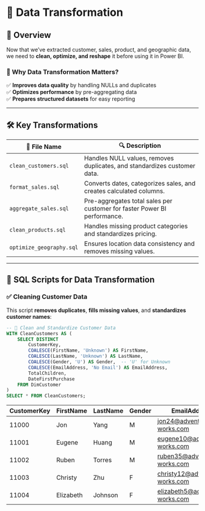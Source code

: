 
# 📂 Data Transformation  

## 📌 Overview  
Now that we’ve extracted customer, sales, product, and geographic data, we need to **clean, optimize, and reshape** it before using it in Power BI.  

### **🔹 Why Data Transformation Matters?**  
✅ **Improves data quality** by handling NULLs and duplicates  
✅ **Optimizes performance** by pre-aggregating data  
✅ **Prepares structured datasets** for easy reporting  

---

## 🛠️ Key Transformations  

| 📄 File Name                 | 🔍 Description  |
|-----------------------------|------------------------------------------------|
| `clean_customers.sql`        | Handles NULL values, removes duplicates, and standardizes customer data. |
| `format_sales.sql`           | Converts dates, categorizes sales, and creates calculated columns. |
| `aggregate_sales.sql`        | Pre-aggregates total sales per customer for faster Power BI performance. |
| `clean_products.sql`         | Handles missing product categories and standardizes pricing. |
| `optimize_geography.sql`     | Ensures location data consistency and removes missing values. |

---

## **🔹 SQL Scripts for Data Transformation**  

### **✅ Cleaning Customer Data**  
This script **removes duplicates**, **fills missing values**, and **standardizes customer names**:  

```sql
-- 📌 Clean and Standardize Customer Data  
WITH CleanCustomers AS (
    SELECT DISTINCT 
        CustomerKey, 
        COALESCE(FirstName, 'Unknown') AS FirstName,
        COALESCE(LastName, 'Unknown') AS LastName,
        COALESCE(Gender, 'U') AS Gender,  -- 'U' for Unknown
        COALESCE(EmailAddress, 'No Email') AS EmailAddress,
        TotalChildren,
        DateFirstPurchase
    FROM DimCustomer
)
SELECT * FROM CleanCustomers;
```

| CustomerKey | FirstName | LastName | Gender | EmailAddress                   | TotalChildren | DateFirstPurchase |
|-------------|-----------|----------|--------|--------------------------------|---------------|-------------------|
| 11000       | Jon       | Yang     | M      | jon24@adventure-works.com      | 2             | 1/19/2020         |
| 11001       | Eugene    | Huang    | M      | eugene10@adventure-works.com   | 3             | 1/15/2020         |
| 11002       | Ruben     | Torres   | M      | ruben35@adventure-works.com    | 3             | 1/7/2020          |
| 11003       | Christy   | Zhu      | F      | christy12@adventure-works.com  | 0             | 12/29/2019        |
| 11004       | Elizabeth | Johnson  | F      | elizabeth5@adventure-works.com | 5             | 1/23/2020         |
